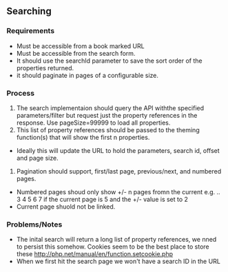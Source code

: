 ## Searching

### Requirements

 * Must be accessible from a book marked URL
 * Must be accessible from the search form.
 * It should use the searchId parameter to save the sort order of the properties returned.
 * it should paginate in pages of a configurable size.
 
### Process

 1. The search implementaion should query the API withthe specified parameters/filter but request just the property references in the response.  Use pageSize=99999 to load all properties.
 1. This list of property references should be passed to the theming function(s) that will show the first n properties.
   * Ideally this will update the URL to hold the parameters, search id, offset and page size.
 1. Pagination should support, first/last page, previous/next, and numbered pages.
   * Numbered pages shoud only show +/- n pages fromn the current e.g. .. 3 4 5 6 7 if the current page is 5 and the +/- value is set to 2
   * Current page shuold not be linked.
   
### Problems/Notes

 * The inital search will return a long list of property references, we nned to persist this somehow.  Cookies seem to be the best place to store these http://php.net/manual/en/function.setcookie.php
 * When we first hit the search page we won't have a search ID in the URL
